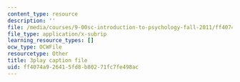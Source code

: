 ```yaml
---
content_type: resource
description: ''
file: /media/courses/9-00sc-introduction-to-psychology-fall-2011/ff4074a926415fd8b80271fc7fe498ac_Qw4SkvZ03cc.vtt
file_type: application/x-subrip
learning_resource_types: []
ocw_type: OCWFile
resourcetype: Other
title: 3play caption file
uid: ff4074a9-2641-5fd8-b802-71fc7fe498ac
---
```

